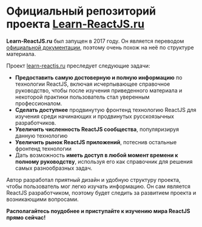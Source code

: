 Официальный репозиторий проекта [Learn-ReactJS.ru](http://rusrails.ru)
======================================================================

**Learn-ReactJS.ru** был запущен в 2017 году. Он является переводом [официальной документации](https://facebook.github.io/react/), поэтому очень похож на неё по структуре материала.

Проект [learn-reactjs.ru](https://learn-reactjs.ru/) преследует следующие задачи:

* **Предоставить самую достоверную и полную информацию** по технологии ReactJS, включая исчерпывающее справочное руководство, чтобы после изучения приведенного материала и некоторой практики пользователь стал уверенным профессионалом.
* **Сделать доступнее** продвинутую фронтенд технологию ReactJS для изучения среди начинающих и продвинутых русскоязычных разработчиков.
* **Увеличить численность ReactJS сообщества**, популяризируя данную технологию
* **Увеличить рынок ReactJS приложений**, потеснив остальные фронтенд технологии
* Дать возможность **иметь доступ в любой момент времени к полному руководству**, используя его как справочник для решения самых разнообразных задач.

Автор разработал приятный дизайн и удобную структуру проекта, чтобы пользователь мог легко изучать информацию. Он сам является ReactJS разработчиком, поэтому будет следить за развитием проекта и возникающими вопросами.

**Располагайтесь поудобнее и приступайте к изучению мира ReactJS прямо сейчас!**
